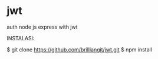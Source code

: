 # jwt
auth node js express with jwt

INSTALASI:

$ git clone https://github.com/brilliangit/jwt.git
$ npm install

